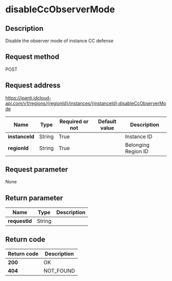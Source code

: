 # disableCcObserverMode


## Description
Disable the observer mode of instance CC defense

## Request method
POST

## Request address
https://ipanti.jdcloud-api.com/v1/regions/{regionId}/instances/{instanceId}:disableCcObserverMode

|Name|Type|Required or not|Default value|Description|
|---|---|---|---|---|
|**instanceId**|String|True||Instance ID|
|**regionId**|String|True||Belonging Region ID|

## Request parameter
None


## Return parameter
|Name|Type|Description|
|---|---|---|
|**requestId**|String||



## Return code
|Return code|Description|
|---|---|
|**200**|OK|
|**404**|NOT_FOUND|
